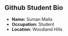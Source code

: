 ## Github Student Bio
- **Name:** Suman Malla
- **Occupation:** Student
- **Location:** Woodland Hills
